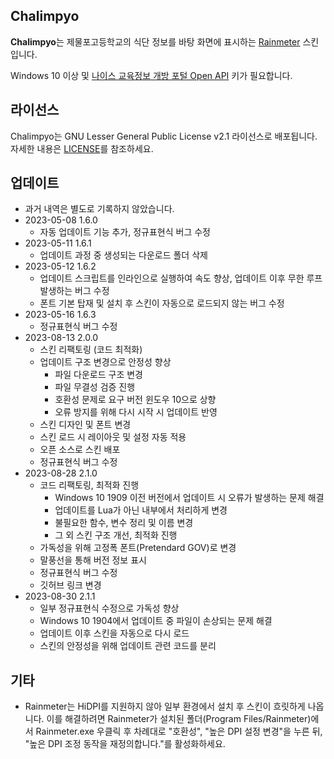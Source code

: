 ## Chalimpyo
**Chalimpyo**는 제물포고등학교의 식단 정보를 바탕 화면에 표시하는 [Rainmeter](https://www.rainmeter.net) 스킨입니다.

Windows 10 이상 및 [나이스 교육정보 개방 포털 Open API](https://open.neis.go.kr/portal/mainPage.do) 키가 필요합니다.

## 라이선스
Chalimpyo는 GNU Lesser General Public License v2.1 라이선스로 배포됩니다. 자세한 내용은 [LICENSE](/LICENSE)를 참조하세요.

## 업데이트
 * 과거 내역은 별도로 기록하지 않았습니다.
 * 2023-05-08 1.6.0
     * 자동 업데이트 기능 추가, 정규표현식 버그 수정
 * 2023-05-11 1.6.1
     * 업데이트 과정 중 생성되는 다운로드 폴더 삭제
 * 2023-05-12 1.6.2
     * 업데이트 스크립트를 인라인으로 실행하여 속도 향상, 업데이트 이후 무한 루프 발생하는 버그 수정
     * 폰트 기본 탑재 및 설치 후 스킨이 자동으로 로드되지 않는 버그 수정
 * 2023-05-16 1.6.3
     * 정규표현식 버그 수정
 * 2023-08-13 2.0.0
     * 스킨 리팩토링 (코드 최적화)
     * 업데이트 구조 변경으로 안정성 향상
        * 파일 다운로드 구조 변경
        * 파일 무결성 검증 진행
        * 호환성 문제로 요구 버전 윈도우 10으로 상향
        * 오류 방지를 위해 다시 시작 시 업데이트 반영
     * 스킨 디자인 및 폰트 변경
     * 스킨 로드 시 레이아웃 및 설정 자동 적용
     * 오픈 소스로 스킨 배포
     * 정규표현식 버그 수정
 * 2023-08-28 2.1.0
     * 코드 리팩토링, 최적화 진행
         * Windows 10 1909 이전 버전에서 업데이트 시 오류가 발생하는 문제 해결
         * 업데이트를 Lua가 아닌 내부에서 처리하게 변경
         * 불필요한 함수, 변수 정리 및 이름 변경
         * 그 외 스킨 구조 개선, 최적화 진행
     * 가독성을 위해 고정폭 폰트(Pretendard GOV)로 변경
     * 말풍선을 통해 버전 정보 표시
     * 정규표현식 버그 수정
     * 깃허브 링크 변경
 * 2023-08-30 2.1.1
     * 일부 정규표현식 수정으로 가독성 향상
     * Windows 10 1904에서 업데이트 중 파일이 손상되는 문제 해결
     * 업데이트 이후 스킨을 자동으로 다시 로드
     * 스킨의 안정성을 위해 업데이트 관련 코드를 분리

## 기타
 * Rainmeter는 HiDPI를 지원하지 않아 일부 환경에서 설치 후 스킨이 흐릿하게 나옵니다. 이를 해결하려면 Rainmeter가 설치된 폴더(Program Files/Rainmeter)에서 Rainmeter.exe 우클릭 후 차례대로 "호환성", "높은 DPI 설정 변경"을 누른 뒤, "높은 DPI 조정 동작을 재정의합니다."를 활성화하세요.
